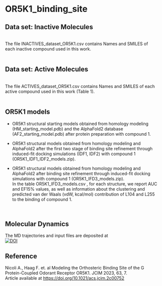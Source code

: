 # OR5K1_binding_site

## Data set: Inactive Molecules 
<br/>
The file INACTIVES_dataset_OR5K1.csv contains Names and SMILES of each inactive compound used in this work.<br/>
<br/>

## Data set: Active Molecules 
<br/>
The file ACTIVES_dataset_OR5K1.csv contains Names and SMILES of each active compound used in this work (Table 1).<br/>
<br/>

## OR5K1 models
- OR5K1 structural starting models obtained from homology modeling (HM_starting_model.pdb) and the AlphaFold2 database (AF2_starting_model.pdb) after protein preparation with compound 1.<br/>

- OR5K1 structural models obtained from homology modeling and AlphaFold2 after the first two stage of binding site refinement through induced-fit docking simulations (IDF1, IDF2) with compound 1 (OR5K1_IDF1_IDF2_models.zip).

- OR5K1 structural models obtained from homology modeling and AlphaFold2 after binding site refinement through induced-fit docking simulations with compound 1 (OR5K1_IFD3_models.zip).<br/>
In the table OR5K1_IFD3_models.csv , for each structure, we report AUC and EF15% values, as well as information about the clustering and predicted van der Waals (vdW, kcal/mol) contribution of L104 and L255 to the binding of compound 1.
<br/>

## Molecular Dynamics
The MD trajectories and input files are deposited at<br/>
[![DOI](https://zenodo.org/badge/DOI/10.5281/zenodo.8144114.svg)](https://doi.org/10.5281/zenodo.8144114)
<br/>

## Reference
Nicoli A., Haag F. et. al Modeling the Orthosteric Binding Site of the G Protein-Coupled Odorant Receptor OR5K1. JCIM 2023, 63, 7. <br/>
Article available at https://doi.org/10.1021/acs.jcim.2c00752
<br/>



